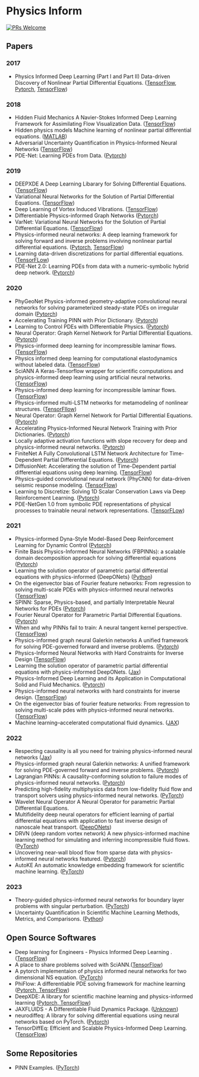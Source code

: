 # Physics Inform

[![PRs Welcome](https://img.shields.io/badge/PRs-welcome-brightgreen.svg?style=flat-square)](http://makeapullrequest.com)


## Papers

### 2017
* Physics Informed Deep Learning (Part I and Part II) Data-driven Discovery of Nonlinear Partial Differential Equations. ([TensorFlow](https://github.com/maziarraissi/PINNs), [Pytorch](https://github.com/Shengfeng233/PINN-for-NS-equation), [TensorFlow](https://github.com/314arhaam/burger-pinn))


### 2018
* Hidden Fluid Mechanics A Navier-Stokes Informed Deep Learning Framework for Assimilating Flow Visualization Data. ([TensorFlow](https://github.com/maziarraissi/HFM))
* Hidden physics models Machine learning of nonlinear partial differential equations. ([MATLAB](https://github.com/maziarraissi/HPM))
* Adversarial Uncertainty Quantification in Physics-Informed Neural Networks ([TensorFlow](https://github.com/tenokonda/gan-pi))
* PDE-Net: Learning PDEs from Data. ([Pytorch](https://github.com/ZichaoLong/PDE-Net/tree/PDE-Net))

### 2019
* DEEPXDE A Deep Learning Libarary for Solving Differential Equations. ([TensorFlow](https://github.com/lululxvi/deepxde))
* Variational Neural Networks for the Solution of Partial Differential Equations. ([TensorFlow](https://github.com/RizaXudayi/VarNet))
* Deep Learning of Vortex Induced Vibrations. ([TensorFlow](https://github.com/maziarraissi/DeepVIV))
* Differentiable Physics-informed Graph Networks ([Pytorch](https://github.com/sungyongs/dpgn))
* VarNet: Variational Neural Networks for the Solution of Partial Differential Equations. ([TensorFlow](https://github.com/RizaXudayi/VarNet))
* Physics-informed neural networks: A deep learning framework for solving forward and inverse problems involving nonlinear partial differential equations. ([Pytorch](https://github.com/nanditadoloi/PINN), [TensorFlow](https://github.com/FMagnani/Physics_Informed_NeuralNetwork))
* Learning data-driven discretizations for partial differential equations. ([TensorFLow](https://github.com/google/data-driven-discretization-1d))
* PDE-Net 2.0: Learning PDEs from data with a numeric-symbolic hybrid deep network. ([Pytorch](https://github.com/ZichaoLong/PDE-Net/tree/PDE-Net-2.0))


### 2020
* PhyGeoNet Physics-informed geometry-adaptive convolutional neural networks for solving parameterized steady-state PDEs on irregular domain ([Pytorch](https://github.com/Jianxun-Wang/phygeonet))
* Accelerating Training PINN with Prior Dictionary. ([Pytorch](https://github.com/weipengOO98/PDPINN/blob/master/Model.py))
* Learning to Control PDEs with Differentiable Physics. ([Pytorch](https://github.com/tum-pbs/PhiFlow))
* Neural Operator: Graph Kernel Network for Partial Differential Equations. ([Pytorch](https://github.com/zongyi-li/graph-pde))
* Physics-informed deep learning for incompressible laminar flows. ([TensorFlow](https://github.com/Raocp/PINN-laminar-flow))
* Physics informed deep learning for computational elastodynamics without labeled data. ([TensorFlow](https://github.com/Raocp/PINN-elastodynamics))
* SciANN A Keras-Tensorflow wrapper for scientific computations and physics-informed deep learning using artificial neural networks. ([TensorFlow](https://github.com/sciann/sciann-applications))
* Physics-informed deep learning for incompressible laminar flows. ([TensorFlow](https://github.com/Raocp/PINN-laminar-flow))
* Physics-informed multi-LSTM networks for metamodeling of nonlinear structures. ([TensorFllow](https://github.com/zhry10/PhyLSTM))
* Neural Operator: Graph Kernel Network for Partial Differential Equations. ([Pytorch](https://github.com/zongyi-li/graph-pde))
* Accelerating Physics-Informed Neural Network Training with Prior Dictionaries. ([Pytorch](https://github.com/weipengOO98/PDPINN))
* Locally adaptive activation functions with slope recovery for deep and physics-informed neural networks. ([Pytorch](https://github.com/antelk/locally-adaptive-activation-functions))
* FiniteNet A Fully Convolutional LSTM Network Architecture for Time-Dependent Partial Differential Equations. ([Pytorch](https://github.com/FiniteNetICML2020Code/FiniteNet))
* DiffusionNet: Accelerating the solution of Time-Dependent partial differential equations using deep learning. ([TensorFlow](https://github.com/ASEM000/DiffusionNet))
* Physics-guided convolutional neural network (PhyCNN) for data-driven seismic response modeling. ([TensorFlow](https://github.com/zhry10/PhyCNN))
* Learning to Discretize: Solving 1D Scalar Conservation Laws via Deep Reinforcement Learning. ([Pytorch](https://github.com/yufeiwang63/L2D-learning-to-discretize))
* PDE-NetGen 1.0 from symbolic PDE representations of physical processes to trainable neural network representations. ([TensorFLow](https://github.com/opannekoucke/pdenetgen))


### 2021
* Physics-informed Dyna-Style Model-Based Deep Reinforcement Learning for Dynamic Control ([Pytorch](https://github.com/Jianxun-Wang/PIMBRL))
* Finite Basis Physics-Informed Neural Networks (FBPINNs): a scalable domain decomposition approach for solving differential equations ([Pytorch](https://github.com/benmoseley/FBPINNs))
* Learning the solution operator of parametric partial differential equations with physics-informed {DeepONets} ([Python](https://github.com/PredictiveIntelligenceLab/Physics-informed-DeepONets))
* On the eigenvector bias of Fourier feature networks: From regression to solving multi-scale PDEs with physics-informed neural networks ([TensorFlow](https://github.com/PredictiveIntelligenceLab/MultiscalePINNs))
* SPINN: Sparse, Physics-based, and partially Interpretable Neural Networks for PDEs ([Pytorch](https://github.com/nn4pde/SPINN))
* Fourier Neural Operator for Parametric Partial Differential Equations. ([Pytorch](https://github.com/zongyi-li/fourier_neural_operator))
* When and why PINNs fail to train: A neural tangent kernel perspective. ([TensorFlow](https://github.com/PredictiveIntelligenceLab/PINNsNTK))
* Physics-informed graph neural Galerkin networks A unified framework for solving PDE-governed forward and inverse problems. ([Pytorch](https://github.com/Jianxun-Wang/graphGalerkin))
* Physics-Informed Neural Networks with Hard Constraints for Inverse Design ([TensorFlow](https://github.com/lululxvi/hpinn))
* Learning the solution operator of parametric partial differential equations with physics-informed DeepONets. ([Jax](https://github.com/PredictiveIntelligenceLab/Physics-informed-DeepONets))
* Physics-Informed Deep Learning and its Application in Computational Solid and Fluid Mechanics. ([Pytorch](https://github.com/alexpapados/Physics-Informed-Deep-Learning-Solid-and-Fluid-Mechanics))
* Physics-informed neural networks with hard constraints for inverse design. ([TensorFlow](https://github.com/lululxvi/hpinn))
* On the eigenvector bias of fourier feature networks: From regression to solving multi-scale pdes with physics-informed neural networks. ([TensorFlow](https://github.com/PredictiveIntelligenceLab/MultiscalePINNs))
* Machine learning–accelerated computational fluid dynamics. ([JAX](https://github.com/google/jax-cfd))

### 2022
* Respecting causality is all you need for training physics-informed neural networks ([Jax](https://github.com/PredictiveIntelligenceLab/CausalPINNs))
* Physics-informed graph neural Galerkin networks: A unified framework for solving PDE-governed forward and inverse problems. ([Pytorch](https://github.com/Jianxun-Wang/graphGalerkin))
* Lagrangian PINNs: A causality-conforming solution to failure modes of physics-informed neural networks. ([Pytorch](https://github.com/rmojgani/LPINNs))
* Predicting high-fidelity multiphysics data from low-fidelity fluid flow and transport solvers using physics-informed neural networks. ([PyTorch](https://github.com/amir-cardiolab/PINN_multiphysics_multifidelity))
* Wavelet Neural Operator A Neural Operator for parametric Partial Differential Equations.
* Multifidelity deep neural operators for efficient learning of partial differential equations with application to fast inverse design of nanoscale heat transport. ([DeepONets](https://github.com/lu-group/multifidelity-deeponet))
* DRVN (deep random vortex network) A new physics-informed machine learning method for simulating and inferring incompressible fluid flows. ([PyTorch](https://github.com/optray/Deep_Random_Vortex_Networks_DRVN))
* Uncovering near-wall blood flow from sparse data with physics-informed neural networks featured. ([Pytorch](https://github.com/amir-cardiolab/PINN-wss))
* AutoKE An automatic knowledge embedding framework for scientific machine learning. ([PyTorch](https://github.com/menggedu/AutoKE))

### 2023
* Theory-guided physics-informed neural networks for boundary layer problems with singular perturbation. ([PyTorch](https://github.com/amir-cardiolab/BL-PINN))
* Uncertainty Quantification in Scientific Machine Learning Methods, Metrics, and Comparisons. ([Python](https://github.com/Crunch-UQ4MI/neuraluq/blob/main/examples/Darcy_NN.py))

## Open Source Softwares
* Deep learning for Engineers - Physics Informed Deep Learning . ([TensorFlow](https://github.com/sciann/sciann))
* A place to share problems solved with SciANN.([TensorFlow](https://github.com/ehsanhaghighat/sciann-applications))
* A pytorch implementaion of physics informed neural networks for two dimensional NS equation. ([PyTorch](https://github.com/Shengfeng233/PINN-for-NS-equation))
* PhiFlow: A differentiable PDE solving framework for machine learning ([Pytorch, TensorFlow](https://github.com/tum-pbs/PhiFlow))
* DeepXDE:  A library for scientific machine learning and physics-informed learning ([Pytorch, TensorFlow](https://github.com/lululxvi/deepxde))
* JAXFLUIDS - A Differentiable Fluid Dynamics Package. ([Unknown](https://github.com/tumaer/JAXFLUIDS))
* neurodiffeq: A library for solving differential equations using neural networks based on PyTorch. ([Pytorch](https://github.com/NeuroDiffGym/neurodiffeq))
* TensorDiffEq: Efficient and Scalable Physics-Informed Deep Learning. ([TensorFlow](https://github.com/tensordiffeq/TensorDiffEq))

## Some Repositories
* PINN Examples. ([PyTorch](https://github.com/amir-cardiolab/PINN-examples))
